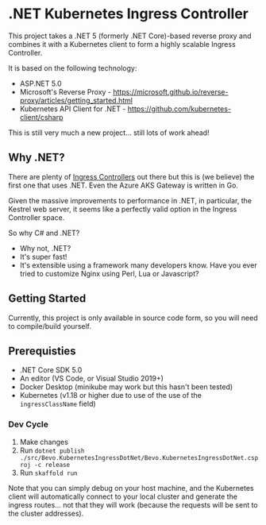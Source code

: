 # .NET Kubernetes Ingress Controller

This project takes a .NET 5 (formerly .NET Core)-based reverse proxy and combines it with a Kubernetes client to form a highly scalable Ingress Controller.

It is based on the following technology:

- ASP.NET 5.0
- Microsoft's Reverse Proxy - https://microsoft.github.io/reverse-proxy/articles/getting_started.html
- Kubernetes API Client for .NET - https://github.com/kubernetes-client/csharp

This is still very much a new project... still lots of work ahead!

## Why .NET?

There are plenty of [Ingress Controllers](https://kubernetes.io/docs/concepts/services-networking/ingress-controllers/) out there but this is (we believe) the first one that uses .NET. Even the Azure AKS Gateway is written in Go.

Given the massive improvements to performance in .NET, in particular, the Kestrel web server, it seems like a perfectly valid option in the Ingress Controller space.

So why C# and .NET?

- Why not, .NET?
- It's super fast!
- It's extensible using a framework many developers know. Have you ever tried to customize Nginx using Perl, Lua or Javascript?

## Getting Started

Currently, this project is only available in source code form, so you will need to compile/build yourself.

## Prerequisties

- .NET Core SDK 5.0
- An editor (VS Code, or Visual Studio 2019+)
- Docker Desktop (minikube may work but this hasn't been tested)
- Kubernetes (v1.18 or higher due to use of the use of the `ingressClassName` field)

### Dev Cycle

1. Make changes
1. Run `dotnet publish ./src/Bevo.KubernetesIngressDotNet/Bevo.KubernetesIngressDotNet.csproj -c release`
1. Run `skaffold run`

Note that you can simply debug on your host machine, and the Kubernetes client will automatically connect to your local cluster and generate the ingress routes... not that they will work (because the requests will be sent to the cluster addresses).
